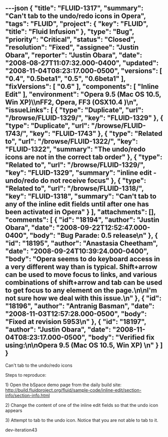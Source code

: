 ---json
{
  "title": "FLUID-1317",
  "summary": "Can't tab to the undo/redo icons in Opera",
  "tags": "FLUID",
  "project": {
    "key": "FLUID",
    "title": "Fluid Infusion"
  },
  "type": "Bug",
  "priority": "Critical",
  "status": "Closed",
  "resolution": "Fixed",
  "assignee": "Justin Obara",
  "reporter": "Justin Obara",
  "date": "2008-08-27T11:07:32.000-0400",
  "updated": "2008-11-04T08:23:17.000-0500",
  "versions": [
    "0.4",
    "0.5beta1",
    "0.5",
    "0.6beta1"
  ],
  "fixVersions": [
    "0.6"
  ],
  "components": [
    "Inline Edit"
  ],
  "environment": "Opera 9.5 (Mac OS 10.5, Win XP)\\\nFF2, Opera, FF3 (OSX10.4 )\n",
  "issueLinks": [
    {
      "type": "Duplicate",
      "url": "/browse/FLUID-1329/",
      "key": "FLUID-1329"
    },
    {
      "type": "Duplicate",
      "url": "/browse/FLUID-1743/",
      "key": "FLUID-1743"
    },
    {
      "type": "Related to",
      "url": "/browse/FLUID-1322/",
      "key": "FLUID-1322",
      "summary": "The undo/redo icons are not in the correct tab order"
    },
    {
      "type": "Related to",
      "url": "/browse/FLUID-1329/",
      "key": "FLUID-1329",
      "summary": "inline edit - undo/redo  do not receive focus"
    },
    {
      "type": "Related to",
      "url": "/browse/FLUID-1318/",
      "key": "FLUID-1318",
      "summary": "Can't tab to any of the inline edit fields until after one has been activated in Opera"
    }
  ],
  "attachments": [],
  "comments": [
    {
      "id": "18194",
      "author": "Justin Obara",
      "date": "2008-09-22T12:52:47.000-0400",
      "body": "Bug Parade: 0.5 release\n"
    },
    {
      "id": "18195",
      "author": "Anastasia Cheetham",
      "date": "2008-09-24T10:39:24.000-0400",
      "body": "Opera seems to do keyboard access in a very different way than is typical. Shift+arrow can be used to move focus to links, and various combinations of shift+arrow and tab can be used to get focus to any element on the page.\n\nI'm not sure how we deal with this issue.\n"
    },
    {
      "id": "18196",
      "author": "Antranig Basman",
      "date": "2008-11-03T12:57:28.000-0500",
      "body": "Fixed at revision 5953\n"
    },
    {
      "id": "18197",
      "author": "Justin Obara",
      "date": "2008-11-04T08:23:17.000-0500",
      "body": "Verified fix using:\n\nOpera 9.5 (Mac OS 10.5, Win XP)&#x20;\n"
    }
  ]
}
---
Can't tab to the undo/redo icons

Steps to reproduce:

1\) Open the bSpace demo page from the daily build site:\
<http://build.fluidproject.org/fluid/sample-code/inline-edit/section-info/section-info.html>

2\) Change the content of one of the inline edit fields so that the undo icon appears

3\) Attempt to tab to the undo icon. Notice that you are not able to tab to it.

dev-iteration43

        